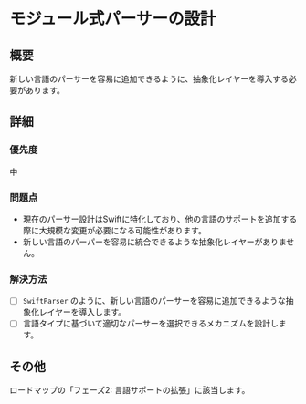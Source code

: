 # モジュール式パーサーの設計

## 概要

新しい言語のパーサーを容易に追加できるように、抽象化レイヤーを導入する必要があります。

## 詳細

### 優先度

中

### 問題点

- 現在のパーサー設計はSwiftに特化しており、他の言語のサポートを追加する際に大規模な変更が必要になる可能性があります。
- 新しい言語のパーパーを容易に統合できるような抽象化レイヤーがありません。

### 解決方法

- [ ] `SwiftParser` のように、新しい言語のパーサーを容易に追加できるような抽象化レイヤーを導入します。
- [ ] 言語タイプに基づいて適切なパーサーを選択できるメカニズムを設計します。

## その他

ロードマップの「フェーズ2: 言語サポートの拡張」に該当します。
